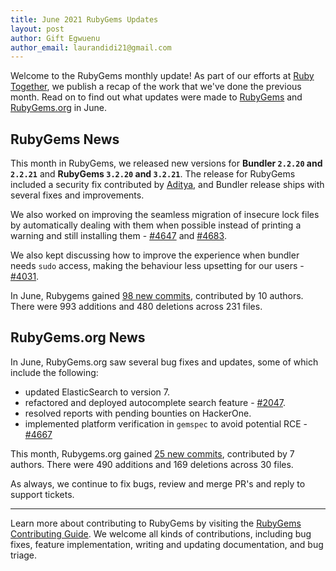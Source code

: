 ```yaml
---
title: June 2021 RubyGems Updates
layout: post
author: Gift Egwuenu
author_email: laurandidi21@gmail.com
---
```


Welcome to the RubyGems monthly update! As part of our efforts at [Ruby Together](http://rubytogether.org/), we publish a recap of the work that we've done the previous month. Read on to find out what updates were made to [RubyGems](https://github.com/rubygems/rubygems) and [RubyGems.org](https://github.com/rubygems/rubygems.org) in June.

## RubyGems News

This month in RubyGems, we released new versions for **Bundler `2.2.20` and `2.2.21`** and **RubyGems `3.2.20` and `3.2.21`**. The release for RubyGems included a security fix contributed by [Aditya](https://github.com/sonalkr132), and Bundler release ships with several fixes and improvements.

We also worked on improving the seamless migration of insecure lock files by automatically dealing with them when possible instead of printing a warning and still installing them - [#4647](https://github.com/rubygems/rubygems/pull/4647) and [#4683](https://github.com/rubygems/rubygems/pull/4683).

We also kept discussing how to improve the experience when bundler needs `sudo` access, making the behaviour less upsetting for our users -[#4031](https://github.com/rubygems/rubygems/issues/4031).

In June, Rubygems gained [98 new commits](https://github.com/rubygems/rubygems/compare/master@%7B2021-06-01%7D...master@%7B2021-06-30%7D), contributed by 10 authors. There were 993 additions and 480 deletions across 231 files.

## RubyGems.org News

In June, RubyGems.org saw several bug fixes and updates, some of which include the following:

- updated ElasticSearch to version 7.
- refactored and deployed autocomplete search feature - [#2047](https://github.com/rubygems/rubygems.org/pull/2047).
- resolved reports with pending bounties on HackerOne.
- implemented platform verification in `gemspec` to avoid potential RCE - [#4667](https://github.com/rubygems/rubygems/pull/4667)

This month, Rubygems.org gained [25 new commits](https://github.com/rubygems/rubygems.org/compare/master@%7B2021-06-01%7D...master@%7B2021-06-30%7D), contributed by 7 authors. There were 490 additions and 169 deletions across 30 files.

As always, we continue to fix bugs, review and merge PR's and reply to support tickets.

---
Learn more about contributing to RubyGems by visiting the [RubyGems Contributing Guide](https://github.com/rubygems/rubygems/blob/master/CONTRIBUTING.md#how-to-contribute). We welcome all kinds of contributions, including bug fixes, feature implementation, writing and updating documentation, and bug triage.
